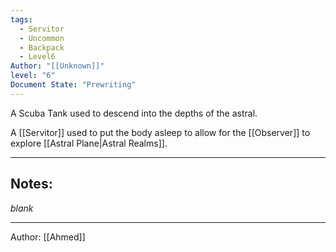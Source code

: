 ```yaml
---
tags:
  - Servitor
  - Uncommon
  - Backpack
  - Level6
Author: "[[Unknown]]"
level: "6"
Document State: "Prewriting"
---
```

A Scuba Tank used to descend into the depths of the astral.

A [[Servitor]] used to put the body asleep to allow for the [[Observer]] to explore [[Astral Plane|Astral Realms]].
- - -
## Notes:
_blank_
- - - 
Author: [[Ahmed]]